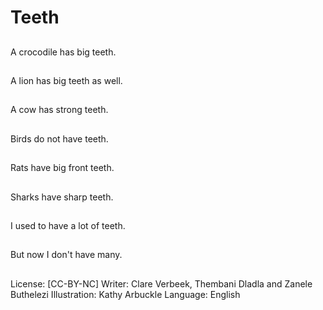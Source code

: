 # Teeth

##
A crocodile has big
teeth.

##
A lion has big teeth as
well.

##
A cow has strong teeth.

##
Birds do not have teeth.

##
Rats have big front
teeth.

##
Sharks have sharp
teeth.

##
I used to have a lot of
teeth.

##
But now I don't have
many.

##
License: [CC-BY-NC]
Writer: Clare Verbeek, Thembani Dladla and Zanele Buthelezi
Illustration: Kathy Arbuckle
Language: English
